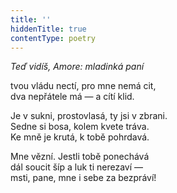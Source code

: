 ```yaml
---
title: ''
hiddenTitle: true
contentType: poetry
---
```


<section>

_Teď vidíš, Amore: mladinká paní_

tvou vládu nectí, pro mne nemá cit,  
dva nepřátele má — a cítí klid.

</section>

<section>

Je v sukni, prostovlasá, ty jsi v zbrani.  
Sedne si bosa, kolem kvete tráva.  
Ke mně je krutá, k tobě pohrdavá.

</section>

<section>

Mne vězní. Jestli tobě ponechává  
dál soucit šíp a luk ti nerezaví —  
msti, pane, mne i sebe za bezpráví!

</section>
